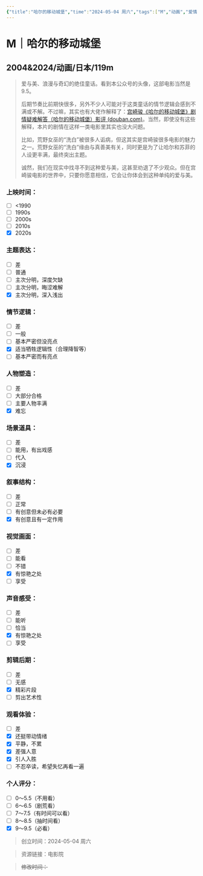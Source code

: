 ```yaml
---
{"title":"哈尔的移动城堡","time":"2024-05-04 周六","tags":["M","动画","爱情","奇幻","冒险","治愈"],"rating":"9.5","dg-publish":true,"permalink":"/300 评价/M电影/新近看过/哈尔的移动城堡/","dgPassFrontmatter":true,"created":"2024-05-04T16:25:18.001+08:00","updated":"2024-05-04T16:47:53.315+08:00"}
---
```


# M｜哈尔的移动城堡
## 2004&2024/动画/日本/119m
>爱与美、浪漫与奇幻的绝佳童话。看到本公众号的头像，这部电影当然是9.5。
>
>后期节奏比前期快很多，另外不少人可能对于这类童话的情节逻辑会感到不满或不解。不过嘛，其实也有大佬作解释了：[宫崎骏《哈尔的移动城堡》剧情疑难解答（哈尔的移动城堡）影评 (douban.com)](https://movie.douban.com/review/1459623/)。当然，即使没有这些解释，本片的剧情在这样一类电影里其实也没大问题。
>
>比如，荒野女巫的“洗白”被很多人诟病，但这其实是宫崎骏很多电影的魅力之一。荒野女巫的“洗白”缘由与真善美有关，同时更是为了让哈尔和苏菲的人设更丰满，最终突出主题。
>
>诚然，我们在现实中找寻不到这种爱与美，这甚至劝退了不少观众。但在宫崎骏电影的世界中，只要你愿意相信，它会让你体会到这种单纯的爱与美。
### 上映时间：
- [ ] <1990
- [ ] 1990s
- [ ] 2000s
- [ ] 2010s
- [x] 2020s
### 主题表达：
- [ ] 差
- [ ] 普通
- [ ] 主次分明，深度欠缺
- [ ] 主次分明，晦涩难解
- [x] 主次分明，深入浅出
### 情节逻辑：
- [ ] 差
- [ ] 一般
- [ ] 基本严密但没亮点
- [x] 适当牺牲逻辑性（合理降智等）
- [ ] 基本严密而有亮点
### 人物塑造：
- [ ] 差
- [ ] 大部分合格
- [ ] 主要人物丰满
- [x] 难忘
### 场景道具：
- [ ] 差
- [ ] 能用，有出戏感
- [ ] 代入
- [x] 沉浸
### 叙事结构：
- [ ] 差
- [ ] 正常
- [ ] 有创意但未必有必要
- [x] 有创意且有一定作用
### 视觉画面：
- [ ] 差
- [ ] 能看
- [ ] 不错
- [x] 有惊艳之处
- [ ] 享受
### 声音感受：
- [ ] 差
- [ ] 能听
- [ ] 恰当
- [x] 有惊艳之处
- [ ] 享受
### 剪辑后期：
- [ ] 差
- [ ] 无感
- [x] 精彩片段
- [ ] 剪出艺术性
### 观看体验：
- [ ] 差
- [x] 还挺带动情绪
- [x] 平静，不累
- [x] 差强人意
- [x] 引人入胜
- [ ] 不忍卒读，希望失忆再看一遍
### 个人评分：
- [ ] 0～5.5（不用看）
- [ ] 6～6.5（剧荒看）
- [ ] 7～7.5（有时间可以看）
- [ ] 8～8.5（抽时间看）
- [x] 9～9.5（必看）

>创立时间：2024-05-04 周六

>资源链接：电影院

>~~修改时间：~~



